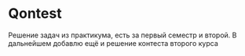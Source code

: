 # Qontest
Решение задач из практикума, есть за первый семестр и второй. В дальнейшем добавлю ещё и решение контеста второго курса
